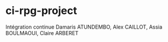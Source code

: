 # ci-rpg-project
Intégration continue 
 Damaris ATUNDEMBO, Alex CAILLOT, Assia BOULMAOUI, Claire ARBERET
